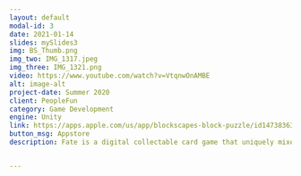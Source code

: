 ```yaml
---
layout: default
modal-id: 3
date: 2021-01-14
slides: mySlides3
img: BS_Thumb.png
img_two: IMG_1317.jpeg
img_three: IMG_1321.png
video: https://www.youtube.com/watch?v=VtqnwOnAMBE
alt: image-alt
project-date: Summer 2020
client: PeopleFun
category: Game Development
engine: Unity
link: https://apps.apple.com/us/app/blockscapes-block-puzzle/id1473836342
button_msg: Appstore
description: Fate is a digital collectable card game that uniquely mixes multiple genres into one. It won the UTD Best Capstone 2018 Award. I spent a little less than two years designing Fate and I decided to create a full vertical slice of gameplay for my Arts and Technology capstone project. The prototype was made over the course of one semester, and I implemeneted every feature from the physical version of the game.


---
```

